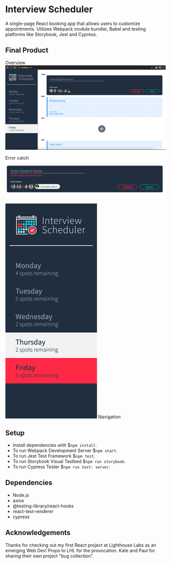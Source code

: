 # Interview Scheduler
A single-page React booking app that allows users to customize appointments. Utilizes Webpack module bundler, Babel and testing platforms like Storybook, Jest and Cypress.

## Final Product

Overview
!["Booking Booked Open"](https://github.com/MrinalN/scheduler/blob/master/docs/BookingOpenBooked.png?raw=true)
 

Error catch
!["Managing prompts"](https://github.com/MrinalN/scheduler/blob/master/docs/BookingState.png?raw=true)


!["Navigation"](https://github.com/MrinalN/scheduler/blob/master/docs/Navigation.png?raw=true)
Navigation

## Setup
- Install dependencies with $`npm install`.
- To run Webpack Development Server $`npm start`.
- To run Jest Test Framework $`npm test`.
- To run Storybook Visual Testbed $`npm run storybook`.
- To run Cypress Tester $`npm run test: server`.

## Dependencies

- Node.js
- axios
- @testing-library/react-hooks
- react-test-renderer
- cypress

## Acknowledgements

Thanks for checking out my first React project at Lighthouse Labs as an emerging Web Dev! Props to LHL for the provocation. Kate and Paul for sharing their own project "bug collection".
